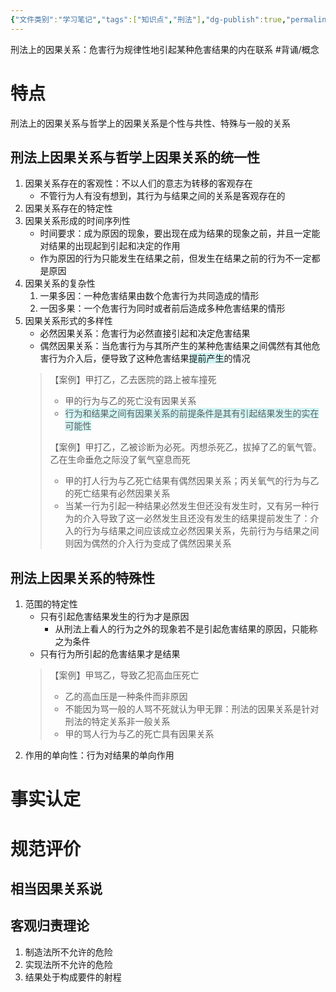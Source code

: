 ```yaml
---
{"文件类别":"学习笔记","tags":["知识点","刑法"],"dg-publish":true,"permalink":"/学习笔记studyup/刑总/因果关系/","dgPassFrontmatter":true,"created":"2024-11-01T16:18:13.065+08:00","updated":"2024-11-12T14:07:12.040+08:00"}
---
```


刑法上的因果关系：危害行为规律性地引起某种危害结果的内在联系 #背诵/概念 
# 特点
刑法上的因果关系与哲学上的因果关系是个性与共性、特殊与一般的关系
## 刑法上因果关系与哲学上因果关系的统一性
1. 因果关系存在的客观性：不以人们的意志为转移的客观存在
	- 不管行为人有没有想到，其行为与结果之间的关系是客观存在的
2. 因果关系存在的特定性
3. 因果关系形成的时间序列性
	- 时间要求：成为原因的现象，要出现在成为结果的现象之前，并且一定能对结果的出现起到引起和决定的作用
	- 作为原因的行为只能发生在结果之前，但发生在结果之前的行为不一定都是原因
4. 因果关系的复杂性
	1. 一果多因：一种危害结果由数个危害行为共同造成的情形
	2. 一因多果：一个危害行为同时或者前后造成多种危害结果的情形
5. 因果关系形式的多样性
	- 必然因果关系：危害行为必然直接引起和决定危害结果
	- 偶然因果关系：当危害行为与其所产生的某种危害结果之间偶然有其他危害行为介入后，便导致了这种危害结果<span style="background:rgba(173, 239, 239, 0.55)">提前产生</span>的情况
	>【案例】甲打乙，乙去医院的路上被车撞死
	>- 甲的行为与乙的死亡没有因果关系
	>- <span style="background:rgba(173, 239, 239, 0.55)">行为和结果之间有因果关系的前提条件是其有引起结果发生的实在可能性</span>
	>
	>【案例】甲打乙，乙被诊断为必死。丙想杀死乙，拔掉了乙的氧气管。乙在生命垂危之际没了氧气窒息而死
	>- 甲的打人行为与乙死亡结果有偶然因果关系；丙关氧气的行为与乙的死亡结果有必然因果关系
	>- 当某一行为引起一种结果必然发生但还没有发生时，又有另一种行为的介入导致了这一必然发生且还没有发生的结果提前发生了：介入的行为与结果之间应该成立必然因果关系，先前行为与结果之间则因为偶然的介入行为变成了偶然因果关系
	
## 刑法上因果关系的特殊性
1. 范围的特定性
	- 只有引起危害结果发生的行为才是原因
		- 从刑法上看人的行为之外的现象若不是引起危害结果的原因，只能称之为条件
	- 只有行为所引起的危害结果才是结果
	>【案例】甲骂乙，导致乙犯高血压死亡
	>- 乙的高血压是一种条件而非原因
	>- 不能因为骂一般的人骂不死就认为甲无罪：刑法的因果关系是针对刑法的特定关系非一般关系
	>- 甲的骂人行为与乙的死亡具有因果关系
2. 作用的单向性：行为对结果的单向作用
# 事实认定
# 规范评价
## 相当因果关系说
## 客观归责理论
1. 制造法所不允许的危险
2. 实现法所不允许的危险
3. 结果处于构成要件的射程